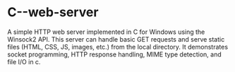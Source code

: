 # C--web-server
A simple HTTP web server implemented in C for Windows using the Winsock2 API. This server can handle basic GET requests and serve static files (HTML, CSS, JS, images, etc.) from the local directory. It demonstrates socket programming, HTTP response handling, MIME type detection, and file I/O in c.
